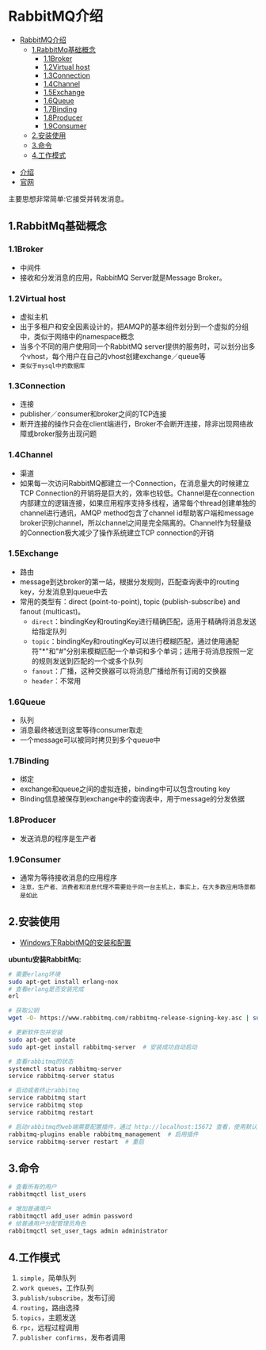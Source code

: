 # RabbitMQ介绍

<!-- TOC -->

- [RabbitMQ介绍](#rabbitmq介绍)
  - [1.RabbitMq基础概念](#1rabbitmq基础概念)
    - [1.1Broker](#11broker)
    - [1.2Virtual host](#12virtual-host)
    - [1.3Connection](#13connection)
    - [1.4Channel](#14channel)
    - [1.5Exchange](#15exchange)
    - [1.6Queue](#16queue)
    - [1.7Binding](#17binding)
    - [1.8Producer](#18producer)
    - [1.9Consumer](#19consumer)
  - [2.安装使用](#2安装使用)
  - [3.命令](#3命令)
  - [4.工作模式](#4工作模式)

<!-- /TOC -->

- [介绍](http://www.belonk.com/c/rabbitmq_intro_helloworld.html)
- [官网](https://www.rabbitmq.com/)

主要思想非常简单:它接受并转发消息。

## 1.RabbitMq基础概念

### 1.1Broker

- 中间件
- 接收和分发消息的应用，RabbitMQ Server就是Message Broker。

### 1.2Virtual host

- 虚拟主机
- 出于多租户和安全因素设计的，把AMQP的基本组件划分到一个虚拟的分组中，类似于网络中的namespace概念
- 当多个不同的用户使用同一个RabbitMQ server提供的服务时，可以划分出多个vhost，每个用户在自己的vhost创建exchange／queue等
- `类似于mysql中的数据库`

### 1.3Connection

- 连接
- publisher／consumer和broker之间的TCP连接
- 断开连接的操作只会在client端进行，Broker不会断开连接，除非出现网络故障或broker服务出现问题

### 1.4Channel

- 渠道
- 如果每一次访问RabbitMQ都建立一个Connection，在消息量大的时候建立TCP Connection的开销将是巨大的，效率也较低。Channel是在connection内部建立的逻辑连接，如果应用程序支持多线程，通常每个thread创建单独的channel进行通讯，AMQP method包含了channel id帮助客户端和message broker识别channel，所以channel之间是完全隔离的。Channel作为轻量级的Connection极大减少了操作系统建立TCP connection的开销

### 1.5Exchange

- 路由
- message到达broker的第一站，根据分发规则，匹配查询表中的routing key，分发消息到queue中去
- 常用的类型有：direct (point-to-point), topic (publish-subscribe) and fanout (multicast)。
  - `direct`：bindingKey和routingKey进行精确匹配，适用于精确将消息发送给指定队列
  - `topic`：bindingKey和routingKey可以进行模糊匹配，通过使用通配符"*"和"#"分别来模糊匹配一个单词和多个单词；适用于将消息按照一定的规则发送到匹配的一个或多个队列
  - `fanout`：广播，这种交换器可以将消息广播给所有订阅的交换器
  - `header`：不常用

### 1.6Queue

- 队列
- 消息最终被送到这里等待consumer取走
- 一个message可以被同时拷贝到多个queue中

### 1.7Binding

- 绑定
- exchange和queue之间的虚拟连接，binding中可以包含routing key
- Binding信息被保存到exchange中的查询表中，用于message的分发依据

### 1.8Producer

- 发送消息的程序是生产者

### 1.9Consumer

- 通常为等待接收消息的应用程序
- `注意，生产者、消费者和消息代理不需要处于同一台主机上，事实上，在大多数应用场景都是如此`

## 2.安装使用

- [Windows下RabbitMQ的安装和配置](https://blog.csdn.net/zhm3023/article/details/82217222)

**ubuntu安装RabbitMq:**

```sh
# 需要erlang环境
sudo apt-get install erlang-nox
# 查看erlang是否安装完成
erl

# 获取公钥
wget -O- https://www.rabbitmq.com/rabbitmq-release-signing-key.asc | sudo apt-key add -

# 更新软件包并安装
sudo apt-get update
sudo apt-get install rabbitmq-server  # 安装成功自动启动

# 查看rabbitmq的状态
systemctl status rabbitmq-server
service rabbitmq-server status

# 启动或者终止rabbitmq
service rabbitmq start
service rabbitmq stop
service rabbitmq restart

# 启动rabbitmq的web端需要配置插件，通过 http://localhost:15672 查看，使用默认账户guest/guest 登录
rabbitmq-plugins enable rabbitmq_management  # 启用插件
service rabbitmq-server restart  # 重启
```

## 3.命令

```sh
# 查看所有的用户
rabbitmqctl list_users

# 增加普通用户
rabbitmqctl add_user admin password
# 给普通用户分配管理员角色
rabbitmqctl set_user_tags admin administrator
```

## 4.工作模式

1. `simple`，简单队列
2. `work queues`，工作队列
3. `publish/subscribe`，发布订阅
4. `routing`，路由选择
5. `topics`，主题发送
6. `rpc`，远程过程调用
7. `publisher confirms`，发布者调用
